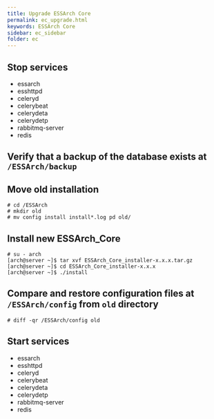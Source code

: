 ```yaml
---
title: Upgrade ESSArch Core
permalink: ec_upgrade.html
keywords: ESSArch Core
sidebar: ec_sidebar
folder: ec
---
```


## Stop services
* essarch
* esshttpd
* celeryd
* celerybeat
* celerydeta
* celerydetp
* rabbitmq-server
* redis

## Verify that a backup of the database exists at `/ESSArch/backup`

## Move old installation

    # cd /ESSArch
    # mkdir old
    # mv config install install*.log pd old/

## Install new ESSArch_Core
    # su - arch
    [arch@server ~]$ tar xvf ESSArch_Core_installer-x.x.x.tar.gz
    [arch@server ~]$ cd ESSArch_Core_installer-x.x.x
    [arch@server ~]$ ./install


## Compare and restore configuration files at `/ESSArch/config` from `old` directory
    # diff -qr /ESSArch/config old

## Start services

* essarch
* esshttpd
* celeryd
* celerybeat
* celerydeta
* celerydetp
* rabbitmq-server
* redis
